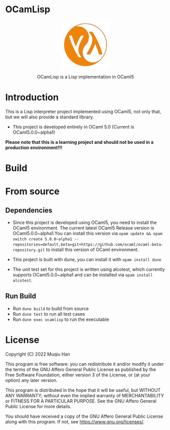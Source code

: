 # OCamLisp

<div align=center><img width="150" height="150" src="./res/logo.png"/></div>

<p align="center"> OCamLisp is a Lisp implementation in OCaml5 </p>

# Introduction
This is a Lisp interpreter project implemented using OCaml5, not only that, but we will also provide a standard library.

- This project is developed entirely in OCaml 5.0 (Current is OCaml5.0.0~alpha1)

__Please note that this is a learning project and should not be used in a production environment!!!__

# Build

# From source
## Dependencies
- Since this project is developed using OCaml5, you need to install the OCaml5 environment. The current latest OCaml5 Release version is OCaml5.0.0~alpha1.You can install this version via `opam update && opam switch create 5.0.0~alpha1 --repositories=default,beta=git+https://github.com/ocaml/ocaml-beta-repository.git` to install this version of OCaml environment.

- This project is built with dune, you can install it with `opam install dune`

- The unit test set for this project is written using alcotest, which currently supports OCaml5.0.0~alpha1 and can be installed via `opam install alcotest`.

## Run Build

- Run `dune build` to build from source
- Run `dune test` to run all test cases
- Run `dune exec ocamlisp` to run the executable

# License
Copyright (C) 2022 Muqiu Han

This program is free software: you can redistribute it and/or modify
it under the terms of the GNU Affero General Public License as published
by the Free Software Foundation, either version 3 of the License, or
(at your option) any later version.

This program is distributed in the hope that it will be useful,
but WITHOUT ANY WARRANTY; without even the implied warranty of
MERCHANTABILITY or FITNESS FOR A PARTICULAR PURPOSE.  See the
GNU Affero General Public License for more details.

You should have received a copy of the GNU Affero General Public License
along with this program.  If not, see <https://www.gnu.org/licenses/>.
